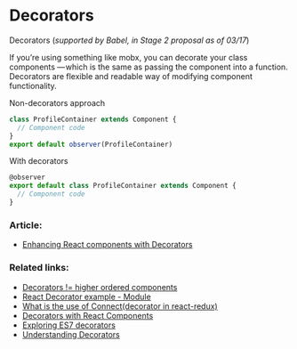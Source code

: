 # Decorators
Decorators (*supported by Babel, in Stage 2 proposal as of 03/17*)

If you’re using something like mobx, you can decorate your class components — which is the same as passing the component into a function.
Decorators are flexible and readable way of modifying component functionality.

Non-decorators approach
```javascript
class ProfileContainer extends Component {
  // Component code
}
export default observer(ProfileContainer)
```
With decorators
```javascript
@observer
export default class ProfileContainer extends Component {
  // Component code
}
```

### Article:
- [Enhancing React components with Decorators](https://medium.com/@gigobyte/enhancing-react-components-with-decorators-441320e8606a)

### Related links:
- [Decorators != higher ordered components](https://twitter.com/dan_abramov/status/628202050946514944)
- [React Decorator example - Module](https://github.com/gigobyte/react-document-title-decorator)
- [What is the use of Connect(decorator in react-redux)](http://stackoverflow.com/questions/36553814/what-is-the-use-of-connect-decorator-in-react-redux)
- [Decorators with React Components](http://stackoverflow.com/questions/36286384/decorators-with-react-components)
- [Exploring ES7 decorators](https://medium.com/google-developers/exploring-es7-decorators-76ecb65fb841#.8cbzw5wcl)
- [Understanding Decorators](https://survivejs.com/react/appendices/understanding-decorators/)
